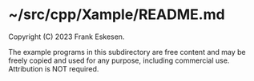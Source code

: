 <!-- -------------------------------------------------------------------------
//
//       Copyright (c) 2023 Frank Eskesen.
//
//       This file is free content, distributed under the MIT license.
//       (See accompanying file LICENSE.MIT or the original contained
//       within https://opensource.org/licenses/MIT)
//
//----------------------------------------------------------------------------
//
// Title-
//       ~/src/cpp/Xample/README.md
//
// Purpose-
//       Subdirectory information
//
// Last change date-
//       2023/06/17
//
-------------------------------------------------------------------------- -->
# ~/src/cpp/Xample/README.md

Copyright (C) 2023 Frank Eskesen.

The example programs in this subdirectory are free content and may be freely
copied and used for any purpose, including commercial use.
Attribution is NOT required.
